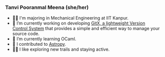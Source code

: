 <!--
**TanviPooranmal/TanviPooranmal** is a ✨ _special_ ✨ repository because its `README.md` (this file) appears on your GitHub profile. -->
### Tanvi Pooranmal Meena (she/her)
- 👩‍🎓 I'm majoring in Mechanical Engineering at IIT Kanpur.
- 🔭 I’m currently working on developing [GitX, a lightweight Version Control System](https://github.com/TanviPooranmal/GitX) that provides a simple and efficient way to manage your source code.
- 🌱 I’m currently learning OCaml.
- 🤝 I contributed to [Astropy](https://github.com/astropy/astropy).
- 🚴‍♀️ I like exploring new trails and staying active.

